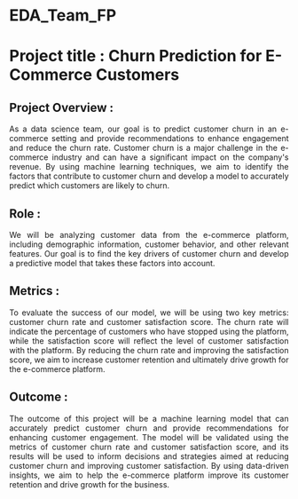 # EDA_Team_FP
<h1>Project title : Churn Prediction for E-Commerce Customers</h1>

<h2>Project Overview :</h2>
<p align = 'justify'>
As a data science team, our goal is to predict customer churn in an e-commerce setting and provide recommendations to enhance engagement and reduce the churn rate. Customer churn is a major challenge in the e-commerce industry and can have a significant impact on the company's revenue. By using machine learning techniques, we aim to identify the factors that contribute to customer churn and develop a model to accurately predict which customers are likely to churn.
</p>
<h2>Role :</h2>
<p align = 'justify'>
We will be analyzing customer data from the e-commerce platform, including demographic information, customer behavior, and other relevant features. Our goal is to find the key drivers of customer churn and develop a predictive model that takes these factors into account.
</p>
<h2>Metrics :</h2>
<p align = 'justify'>
To evaluate the success of our model, we will be using two key metrics: customer churn rate and customer satisfaction score. The churn rate will indicate the percentage of customers who have stopped using the platform, while the satisfaction score will reflect the level of customer satisfaction with the platform. By reducing the churn rate and improving the satisfaction score, we aim to increase customer retention and ultimately drive growth for the e-commerce platform.
</p>
<h2>Outcome :</h2>
<p align = 'justify'>
The outcome of this project will be a machine learning model that can accurately predict customer churn and provide recommendations for enhancing customer engagement. The model will be validated using the metrics of customer churn rate and customer satisfaction score, and its results will be used to inform decisions and strategies aimed at reducing customer churn and improving customer satisfaction. By using data-driven insights, we aim to help the e-commerce platform improve its customer retention and drive growth for the business.
</p>

